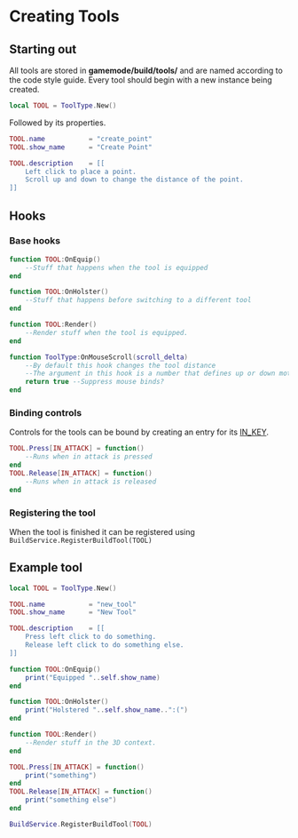 # Creating Tools

## Starting out

All tools are stored in **gamemode/build/tools/** and are named according to the code style guide. Every tool should begin with a new instance being created.

```lua
local TOOL = ToolType.New()
```

Followed by its properties.
```lua
TOOL.name           = "create_point"
TOOL.show_name      = "Create Point"

TOOL.description    = [[
    Left click to place a point.
    Scroll up and down to change the distance of the point.
]]
```

## Hooks
### Base hooks
```lua
function TOOL:OnEquip()
    --Stuff that happens when the tool is equipped
end

function TOOL:OnHolster()
    --Stuff that happens before switching to a different tool
end

function TOOL:Render()
    --Render stuff when the tool is equipped.
end

function ToolType:OnMouseScroll(scroll_delta)
    --By default this hook changes the tool distance
    --The argument in this hook is a number that defines up or down motion of the mouse
    return true --Suppress mouse binds?
end
```
### Binding controls
Controls for the tools can be bound by creating an entry for its [IN_KEY](http://wiki.garrysmod.com/page/Enums/IN).

```lua
TOOL.Press[IN_ATTACK] = function()
    --Runs when in attack is pressed
end
TOOL.Release[IN_ATTACK] = function()
    --Runs when in attack is released
end
```

### Registering the tool

When the tool is finished it can be registered using ```BuildService.RegisterBuildTool(TOOL)```

## Example tool

```lua
local TOOL = ToolType.New()

TOOL.name           = "new_tool"
TOOL.show_name      = "New Tool"

TOOL.description    = [[
    Press left click to do something.
    Release left click to do something else.
]]

function TOOL:OnEquip()
    print("Equipped "..self.show_name)
end

function TOOL:OnHolster()
    print("Holstered "..self.show_name..":(")
end

function TOOL:Render()
    --Render stuff in the 3D context.
end

TOOL.Press[IN_ATTACK] = function()
    print("something")
end
TOOL.Release[IN_ATTACK] = function()
    print("something else")
end

BuildService.RegisterBuildTool(TOOL)
```